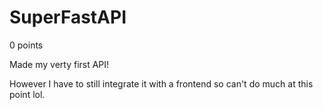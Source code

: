 # SuperFastAPI
0 points

Made my verty first API! 

However I have to still integrate it with a frontend so can't do much at this point lol.
